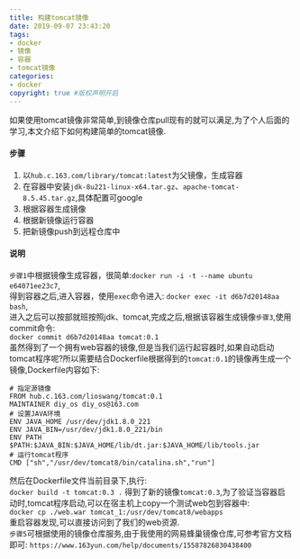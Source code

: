 ```yaml
---
title: 构建tomcat镜像
date: 2019-09-07 23:43:20
tags:
- docker
- 镜像
- 容器
- tomcat镜像
categories:
- docker   
copyright: true #版权声明开启    
---
```

如果使用tomcat镜像非常简单,到镜像仓库pull现有的就可以满足,为了个人后面的学习,本文介绍下如何构建简单的tomcat镜像.
#### 步骤
1. 以``hub.c.163.com/library/tomcat:latest``为父镜像，生成容器  
2. 在容器中安装``jdk-8u221-linux-x64.tar.gz``、``apache-tomcat-8.5.45.tar.gz``,具体配置可google  
3. 根据容器生成镜像  
4. 根据新镜像运行容器  
5. 把新镜像push到远程仓库中  
#### 说明
``步骤1``中根据镜像生成容器，很简单:``docker run -i -t --name ubuntu e64071ee23c7``,  
得到容器之后,进入容器，使用``exec``命令进入:
``docker exec -it d6b7d20148aa bash``,   
进入之后可以按部就班按照jdk、tomcat,完成之后,根据该容器生成镜像``步骤3``,使用commit命令:   
``docker commit d6b7d20148aa tomcat:0.1 ``  
虽然得到了一个拥有web容器的镜像,但是当我们运行起容器时,如果自动启动tomcat程序呢?所以需要结合Dockerfile根据得到的``tomcat:0.1``的镜像再生成一个镜像,Dockerfile内容如下:  
```
# 指定源镜像
FROM hub.c.163.com/lioswang/tomcat:0.1
MAINTAINER diy_os diy_os@163.com
# 设置JAVA环境
ENV JAVA_HOME /usr/dev/jdk1.8.0_221
ENV JAVA_BIN=/usr/dev/jdk1.8.0_221/bin
ENV PATH $PATH:$JAVA_BIN:$JAVA_HOME/lib/dt.jar:$JAVA_HOME/lib/tools.jar
# 运行tomcat程序
CMD ["sh","/usr/dev/tomcat8/bin/catalina.sh","run"]
```
然后在Dockerfile文件当前目录下,执行:  
``docker build -t tomcat:0.3 .``
得到了新的镜像``tomcat:0.3``,为了验证当容器启动时,tomcat程序启动,可以在宿主机上copy一个测试web包到容器中:  
``docker cp ./web.war tomcat_1:/usr/dev/tomcat8/webapps``  
重启容器发现,可以直接访问到了我们的web资源.  
``步骤5``可根据使用的镜像仓库服务,由于我使用的网易蜂巢镜像仓库,可参考官方文档即可:
``https://www.163yun.com/help/documents/15587826830438400``
